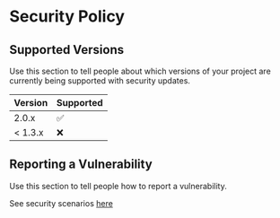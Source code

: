 # Security Policy

## Supported Versions

Use this section to tell people about which versions of your project are
currently being supported with security updates.

| Version | Supported          |
| ------- | ------------------ |
| 2.0.x   | :white_check_mark: |
| < 1.3.x   | :x:                |

## Reporting a Vulnerability

Use this section to tell people how to report a vulnerability.

See security scenarios [here](https://fantastic-adventure-p1mrl2j.pages.github.io/#/)
